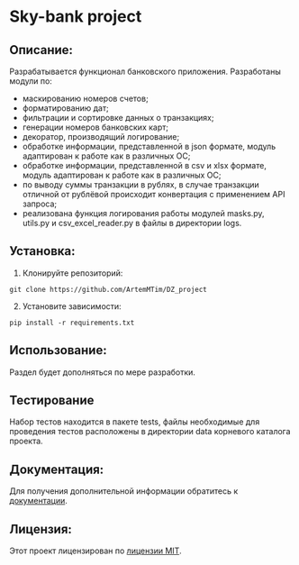 # Sky-bank project
##  Описание:
Разрабатывается функционал банковского приложения.
Разработаны модули по:
- маскированию номеров счетов;
- форматированию дат;
- фильтрации и сортировке данных о транзакциях;
- генерации номеров банковских карт;
- декоратор, производящий логирование;
- обработке информации, представленной в json формате, модуль адаптирован к работе как в различных ОС;
- обработке информации, представленной в csv и xlsx формате, модуль адаптирован к работе как в различных ОС;
- по выводу суммы транзакции в рублях, в случае транзакции отличной от рублёвой происходит конвертация с применением API запроса;
- реализована функция логирования работы модулей masks.py, utils.py и csv_excel_reader.py в файлы в директории logs.
## Установка:
1. Клонируйте репозиторий:
```
git clone https://github.com/ArtemMTim/DZ_project
```
2. Установите зависимости:
```
pip install -r requirements.txt
```
## Использование:
Раздел будет дополняться по мере разработки.

## Тестирование
Набор тестов находится в пакете tests, файлы необходимые для проведения тестов расположены в директории data корневого каталога проекта.

## Документация:
Для получения дополнительной информации обратитесь к [документации](docs/README.md).

## Лицензия:

Этот проект лицензирован по [лицензии MIT](LICENSE).
